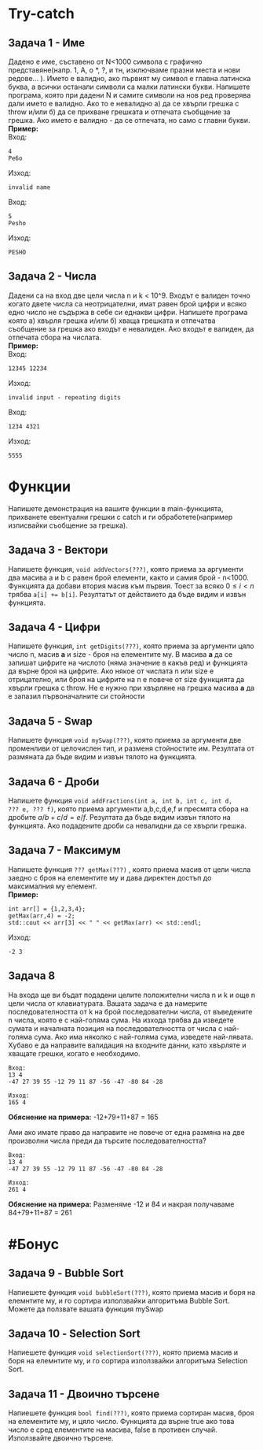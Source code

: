 # Try-catch

## Задача 1 - Име
Дадено е име, съставено от N<1000 символа с графично представяне(напр. 1, А, о \*, ?, и тн, изключваме празни места и нови редове... ). 
Името е валидно, ако
първият му символ е главна латинска буква, а всички останали символи са малки латински букви. Напишете програма, която при дадени N и самите символи на нов
ред проверява дали името е валидно. Ако то е невалидно а) да се хвърли грешка с throw и/или б) да се прихване грешката и отпечата съобщение за грешка. Ако името е валидно - да се отпечата, но само с главни букви.  
**Пример:**  
Вход:
```text
4
Pe6o
```
Изход:
```
invalid name
```
Вход:
```text
5
Pesho
```
Изход:
```
PESHO
```

## Задача 2 - Числа
Дадени са на вход две цели числа n и k < 10^9. Входът е валиден точно когато двете числа са неотрицателни, имат равен брой цифри и 
всяко едно число не съдържа в себе си еднакви цифри.
Напишете програма която а) хвърля грешка и/или б) хваща грешката и отпечатва съобщение за грешка ако входът е невалиден. Ако входът е валиден, да отпечата сбора на числата.  
**Пример:**  
Вход:
```text
12345 12234
```
Изход:
```
invalid input - repeating digits
```
Вход:
```text
1234 4321
```
Изход:
```
5555
```

# Функции
Напишете демонстрация на вашите функции в main-функцията, прихванете евентуални грешки с catch и ги обработете(например изписвайки съобщение
за грешка).

## Задача 3 - Вектори
Напишете функция, <code>void addVectors(???)</code>, която приема за аргументи два масива a и b с равен брой елементи, както и самия брой - n<1000.
Функцията да добави втория масив към първия. Тоест за всяко $0 \leq i < n$ трябва <code>а[i] += b[i]</code>. Резултатът от действието
да бъде видим и извън функцията.

## Задача 4 - Цифри
Напишете функция, <code>int getDigits(???)</code>, която приема за аргументи цяло число n, масив **а** и size - броя на елементите му. В масива **a**
да се запишат цифрите на числото (няма значение в какъв ред) и функцията да върне броя на цифрите.  Ако някое от числата n или size е отрицателно, или броя на
цифрите на n е повече от size функцията да хвърли грешка с throw. Не е нужно при хвърляне на грешка масива **a** да е запазил първоначалните си стойности

## Задача 5 - Swap
Напишете функция <code>void mySwap(???)</code>, която приема за аргументи две променливи от целочислен тип, и разменя стойностите им. Резултата от размяната да бъде видим и извън
тялото на функцията.

## Задача 6 - Дроби
Напишете функция <code>void addFractions(int a, int b, int c, int d, ??? e, ??? f)</code>, която приема аргументи a,b,c,d,e,f и пресмята
сбора на дробите $a/b + c/d = e/f$. Резултата да бъде видим извън тялото на функцията. Ако подадените дроби са невалидни да се хвърли грешка.

## Задача 7 - Максимум
Напишете функция <code>??? getMax(???)</code> , която приема масив от цели числа заедно с броя на елементите му и дава директен достъп до максималния му елемент.  
**Пример:**  
```text
int arr[] = {1,2,3,4};  
getMax(arr,4) = -2;  
std::cout << arr[3] << " " << getMax(arr) << std::endl;
```
Изход:
```text
-2 3
```

## Задача 8

На входа ще ви бъдат подадени целите положителни числа n и k и още n цели числа от клавиатурата. Вашата задача е да намерите последователността от k на брой последователни числа, от въведените n числа, която е с най-голяма сума. На изхода трябва да изведете сумата и началната позиция на последователността от числа с най-голяма сума. Ако има няколко с най-голяма сума, изведете най-лявата. Хубаво е да направите валидация на входните данни, като хвърляте и хващате грешки, когато е необходимо.

```
Вход:
13 4
-47 27 39 55 -12 79 11 87 -56 -47 -80 84 -28

Изход:
165 4
```

**Обяснение на примера:** -12+79+11+87 = 165

Ами ако имате право да направите не повече от една размяна на две произволни числа преди да търсите последователността?

```
Вход:
13 4
-47 27 39 55 -12 79 11 87 -56 -47 -80 84 -28

Изход:
261 4
```
**Обяснение на примера:** Разменяме -12 и 84 и накрая получаваме 84+79+11+87 = 261

# #Бонус
## Задача 9 - Bubble Sort
Напиешете функция <code>void bubbleSort(???)</code>, която приема масив и боря на елемнтите му, и го сортира използвайки алгоритъма Bubble Sort.
Можете да ползвате вашата функция mySwap

## Задача 10 - Selection Sort
Напиешете функция <code>void selectionSort(???)</code>, която приема масив и боря на елемнтите му, и го сортира използвайки алгоритъма Selection Sort.

## Задача 11 - Двоично търсене
Напиешете функция <code>bool find(???)</code>, която приема сортиран масив, броя на елементите му, и цяло число. Функцията да върне true ако това число
е сред елементите на масива, false в противен случай. Използвайте двоично търсене.

